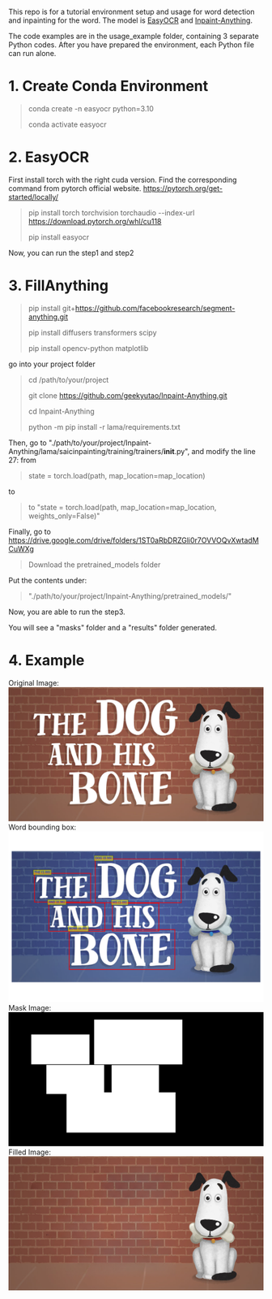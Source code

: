 This repo is for a tutorial environment setup and usage for word detection and inpainting for the word.
The model is [EasyOCR](https://github.com/JaidedAI/EasyOCR) and [Inpaint-Anything](https://github.com/geekyutao/Inpaint-Anything?tab=readme-ov-file).

The code examples are in the usage_example folder, containing 3 separate Python codes.
After you have prepared the environment, each Python file can run alone.

# 1. Create Conda Environment
> conda create -n easyocr python=3.10
> 
> conda activate easyocr

# 2. EasyOCR
First install torch with the right cuda version.
Find the corresponding command from pytorch official website.
https://pytorch.org/get-started/locally/
> pip install torch torchvision torchaudio --index-url https://download.pytorch.org/whl/cu118
> 
>  pip install easyocr

Now, you can run the step1 and step2

# 3. FillAnything
> pip install git+https://github.com/facebookresearch/segment-anything.git
> 
> pip install diffusers transformers scipy
> 
> pip install opencv-python matplotlib

go into your project folder
> cd /path/to/your/project
> 
> git clone https://github.com/geekyutao/Inpaint-Anything.git
> 
> cd Inpaint-Anything
> 
> python -m pip install -r lama/requirements.txt 
> 

Then, go to "./path/to/your/project/Inpaint-Anything/lama/saicinpainting/training/trainers/__init__.py", and modify the line 27:
from
> state = torch.load(path, map_location=map_location)

to
> to "state = torch.load(path, map_location=map_location, weights_only=False)"

Finally, go to https://drive.google.com/drive/folders/1ST0aRbDRZGli0r7OVVOQvXwtadMCuWXg

> Download the pretrained_models folder

Put the contents under:
> "./path/to/your/project/Inpaint-Anything/pretrained_models/" 

Now, you are able to run the step3.

You will see a "masks" folder and a "results" folder generated.

# 4. Example
Original Image: <img src="./examples/dog_texts.jpg">
Word bounding box: <img src="./usage_example/word_bbox/dog_texts/img_bbox.png">
Mask Image: <img src="./usage_example/masks/dog_texts/mask.png">
Filled Image: <img src="./usage_example/results/dog_texts/inpainted_with_mask.png">
